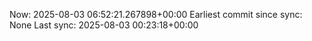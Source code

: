 Now: 2025-08-03 06:52:21.267898+00:00 Earliest commit since sync: None Last sync: 2025-08-03 00:23:18+00:00
